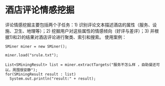 # 酒店评论情感挖掘

评论情感挖掘主要包括两个子任务：1) 识别评论文本描述酒店的属性（服务、设施、卫生、地理等）；2) 挖掘用户对这些属性的情感倾向（好评与差评）；3) 并根据1)和2)的结果对酒店评论进行聚类、索引和搜索。
使用案例：

```
SMiner miner = new SMiner();
		
miner.load("srule.txt");
	
List<SMiningResult> list = miner.extractTargets("服务不怎么样 ，自助餐还可以，周围很安静");
for(SMiningResult result : list)
  System.out.println("result:" + result);

```
